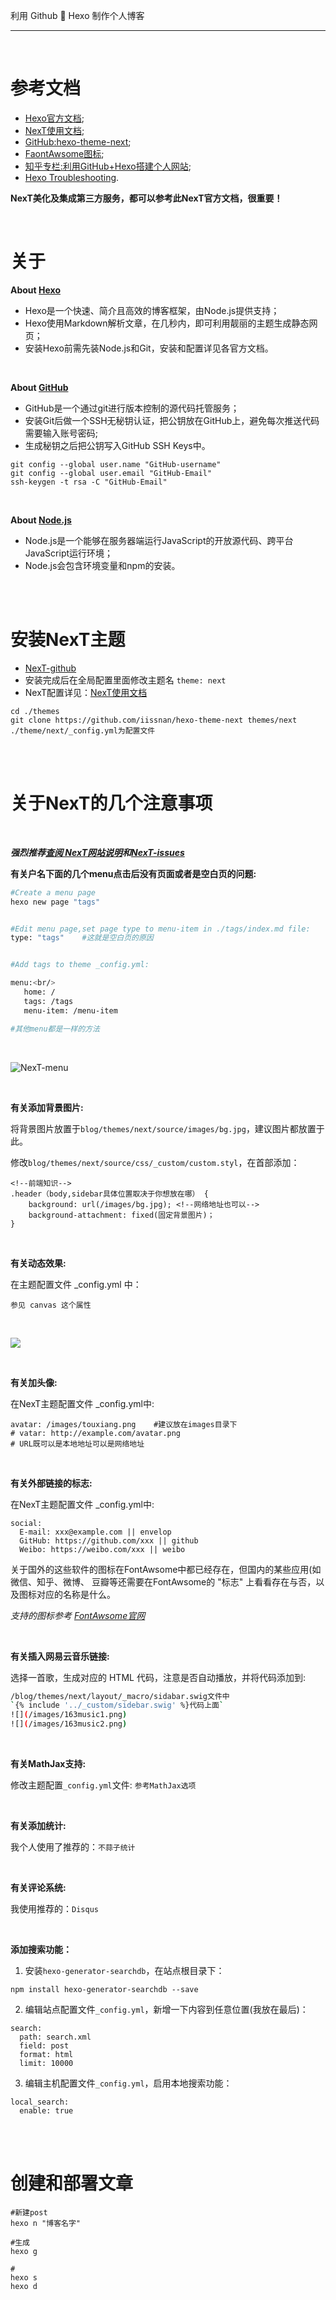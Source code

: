 利用 Github :couple: Hexo 制作个人博客

---

<br>

# 参考文档

- [Hexo官方文档](https://hexo.io/zh-cn/docs/index.html);
- [NexT使用文档](http://theme-next.iissnan.com/getting-started.html);
- [GitHub:hexo-theme-next](https://github.com/iissnan/hexo-theme-next);
- [FaontAwsome图标](http://fontawesome.dashgame.com/);
- [知乎专栏:利用GitHub+Hexo搭建个人网站](https://zhuanlan.zhihu.com/p/26625249);
- [Hexo Troubleshooting](https://hexo.io/docs/troubleshooting.html).

**NexT美化及集成第三方服务，都可以参考此NexT官方文档，很重要！**

<br/>

# 关于

**About [Hexo](https://hexo.io/zh-cn/)**

- Hexo是一个快速、简介且高效的博客框架，由Node.js提供支持；
- Hexo使用Markdown解析文章，在几秒内，即可利用靓丽的主题生成静态网页；
- 安装Hexo前需先装Node.js和Git，安装和配置详见各官方文档。


<br/>

**About [GitHub](https://zh.wikipedia.org/wiki/GitHub)**

- GitHub是一个通过git进行版本控制的源代码托管服务；
- 安装Git后做一个SSH无秘钥认证，把公钥放在GitHub上，避免每次推送代码需要输入账号密码;
- 生成秘钥之后把公钥写入GitHub SSH Keys中。

```
git config --global user.name "GitHub-username"
git config --global user.email "GitHub-Email"
ssh-keygen -t rsa -C "GitHub-Email"
```



<br/>

**About [Node.js](https://zh.wikipedia.org/wiki/Node.js)**

- Node.js是一个能够在服务器端运行JavaScript的开放源代码、跨平台JavaScript运行环境；
- Node.js会包含环境变量和npm的安装。



<br>
<br/>

# 安装NexT主题

- [NexT-github](https://github.com/iissnan/hexo-theme-next)
- 安装完成后在全局配置里面修改主题名  `theme: next`
- NexT配置详见：[NexT使用文档](http://theme-next.iissnan.com/getting-started.html)

```
cd ./themes
git clone https://github.com/iissnan/hexo-theme-next themes/next
./theme/next/_config.yml为配置文件
 ```


<br>
<br/>

# 关于NexT的几个注意事项

<br>

***强烈推荐[查阅 NexT网站说明](http://theme-next.iissnan.com/)和[NexT-issues](https://github.com/iissnan/hexo-theme-next/issues)***


**有关户名下面的几个menu点击后没有页面或者是空白页的问题:**

```sh
#Create a menu page
hexo new page "tags"


#Edit menu page,set page type to menu-item in ./tags/index.md file:
type: "tags"    #这就是空白页的原因


#Add tags to theme _config.yml:

menu:<br/>
   home: /
   tags: /tags
   menu-item: /menu-item

#其他menu都是一样的方法
```

<br>

![](/images/menu.png "NexT-menu")


<br/>

**有关添加背景图片:**

将背景图片放置于`blog/themes/next/source/images/bg.jpg`，建议图片都放置于此。

修改`blog/themes/next/source/css/_custom/custom.styl`，在首部添加：

```
<!--前端知识-->
.header（body,sidebar具体位置取决于你想放在哪） {
    background: url(/images/bg.jpg); <!--网络地址也可以-->
    background-attachment: fixed(固定背景图片)；
}
```


<br/>

**有关动态效果:**

在主题配置文件 _config.yml 中：

```
参见 canvas 这个属性
```

<br>

![](/images/sidebar.png)


<br/>

**有关加头像:**

在NexT主题配置文件 _config.yml中:

```
avatar: /images/touxiang.png    #建议放在images目录下
# vatar: http://example.com/avatar.png
# URL既可以是本地地址可以是网络地址
```


<br>

**有关外部链接的标志:**

在NexT主题配置文件 _config.yml中:

```
social:
  E-mail: xxx@example.com || envelop
  GitHub: https://github.com/xxx || github
  Weibo: https://weibo.com/xxx || weibo
```

关于国外的这些软件的图标在FontAwsome中都已经存在，但国内的某些应用(如微信、知乎、微博、  豆瓣等还需要在FontAwsome的 "标志" 上看看存在与否，以及图标对应的名称是什么。

*支持的图标参考 [FontAwsome官网](http://fontawesome.dashgame.com/)*


<br/>

**有关插入网易云音乐链接:**

选择一首歌，生成对应的 HTML 代码，注意是否自动播放，并将代码添加到:

```sh
/blog/themes/next/layout/_macro/sidabar.swig文件中
`{% include '../_custom/sidebar.swig' %}代码上面`
![](/images/163music1.png)
![](/images/163music2.png)
```


<br/>

**有关MathJax支持:**

修改主题配置`_config.yml`文件: `参考MathJax选项`


<br/>

**有关添加统计:**

我个人使用了推荐的：`不蒜子统计`



<br/>

**有关评论系统:**

我使用推荐的：`Disqus`


<br>

**添加搜索功能：**

1. 安装`hexo-generator-searchdb`，在站点根目录下：

```
npm install hexo-generator-searchdb --save
```


2. 编辑站点配置文件`_config.yml`，新增一下内容到任意位置(我放在最后)：

```
search:
  path: search.xml
  field: post
  format: html
  limit: 10000
```

3. 编辑主机配置文件`_config.yml`，启用本地搜索功能：

```
local_search:
  enable: true
```



<br/>
<br>

# 创建和部署文章

```
#新建post
hexo n "博客名字"

#生成
hexo g

#
hexo s
hexo d
```



